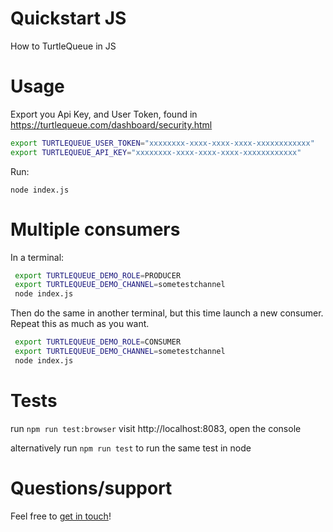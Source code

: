# Quickstart JS

How to TurtleQueue in JS

# Usage

Export you Api Key, and User Token, found in https://turtlequeue.com/dashboard/security.html

```sh
export TURTLEQUEUE_USER_TOKEN="xxxxxxxx-xxxx-xxxx-xxxx-xxxxxxxxxxxx"
export TURTLEQUEUE_API_KEY="xxxxxxxx-xxxx-xxxx-xxxx-xxxxxxxxxxxx"
```

Run:

`node index.js`


# Multiple consumers

In a terminal:
```sh
 export TURTLEQUEUE_DEMO_ROLE=PRODUCER
 export TURTLEQUEUE_DEMO_CHANNEL=sometestchannel
 node index.js
```

Then do the same in another terminal, but this time launch a new consumer.
Repeat this as much as you want.

```sh
 export TURTLEQUEUE_DEMO_ROLE=CONSUMER
 export TURTLEQUEUE_DEMO_CHANNEL=sometestchannel
 node index.js
```

# Tests

run `npm run test:browser` visit http://localhost:8083, open the console

alternatively run `npm run test` to run the same test in node

# Questions/support

Feel free to [get in touch](https://turtlequeue.com/doc/latest/get_help.html)!
